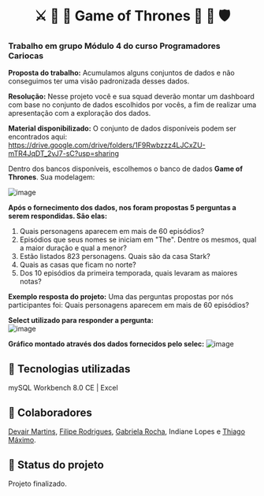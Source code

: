 <h1 align="center">⚔ 🦁 🐺 Game of Thrones 🐻 🐲 🛡</h1>

<h3><strong>Trabalho em grupo Módulo 4 do curso Programadores Cariocas</strong></h3>

<strong>Proposta do trabalho:</strong>
Acumulamos alguns conjuntos de dados e não conseguimos ter uma visão padronizada desses dados.

<strong>Resolução:</strong>
Nesse projeto você e sua squad deverão montar um dashboard com base no conjunto de dados escolhidos por vocês, a fim de realizar uma apresentação com a exploração dos dados.

<strong>Material disponibilizado:</strong>
O conjunto de dados disponíveis podem ser encontrados aqui:
<https://drive.google.com/drive/folders/1F9Rwbzzz4LJCxZU-mTR4JqDT_2vJ7-sC?usp=sharing>

Dentro dos bancos disponíveis, escolhemos o banco de dados <strong>Game of Thrones</strong>. Sua modelagem:

![image](https://user-images.githubusercontent.com/83782674/223496555-374c7213-e2e0-466c-98c1-f9c58fc61c09.png)

<strong>Após o fornecimento dos dados, nos foram propostas 5 perguntas a serem respondidas. São elas:</strong>
1) Quais personagens aparecem em mais de 60 episódios?
2) Episódios que seus nomes se iniciam em "The". Dentre os mesmos, qual a maior duração e qual a menor?
3) Estão listados 823 personagens. Quais são da casa Stark?
4) Quais as casas que ficam no norte?
5) Dos 10 episódios da primeira temporada, quais levaram as maiores notas?

<strong>Exemplo resposta do projeto:</strong>
Uma das perguntas propostas por nós participantes foi: </strong>Quais personagens aparecem em mais de 60 episódios?</strong>

<strong>Select utilizado para responder a pergunta:</strong></br>
![image](https://user-images.githubusercontent.com/83782674/223499164-feb42dde-2421-4112-929a-bcb988aa7089.png)

<strong>Gráfico montado através dos dados fornecidos pelo selec:</strong>
![image](https://user-images.githubusercontent.com/83782674/223499385-8b4e95c9-67a6-493a-8b98-834c6c3da54a.png)

## :wrench: Tecnologias utilizadas
mySQL Workbench 8.0 CE | Excel 

## :handshake: Colaboradores
<a href="https://github.com/DevairUva">Devair Martins</a>, <a href="https://github.com/Lype3d">Filipe Rodrigues</a>, <a href="https://github.com/gabirc26">Gabriela Rocha</a>, Indiane Lopes e <a href="https://github.com/Thiagomaximo94">Thiago Máximo</a>.

## :dart: Status do projeto
Projeto finalizado.
